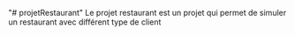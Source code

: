 "# projetRestaurant" 
Le projet restaurant est un projet qui permet de simuler un restaurant avec différent type de client
